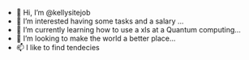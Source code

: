 - 👋 Hi, I’m @kellysitejob
- 👀 I’m interested having  some  tasks and a salary ...
- 🌱 I’m currently learning how to use a xls at a Quantum computing...
- 💞️ I’m looking to make the world a better place...
- 📫 I like to find tendecies
<!---
kellysitejob/kellysitejob is a ✨ special ✨ repository because its `README.md` (this file) appears on your GitHub profile.
You can click the Preview link to take a look at your changes.
--->
